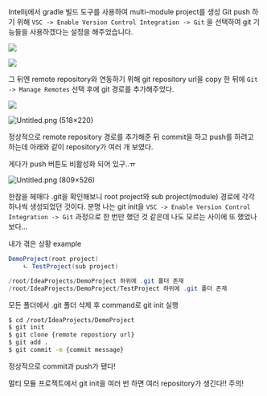 
Intellij에서 gradle 빌드 도구를 사용하여 multi-module project를 생성 Git push 하기 위해 `VSC -> Enable Version Control Integration -> Git` 을 선택하여 git 기능들을 사용하겠다는 설정을 해주었습니다.

![](https://s3.us-west-2.amazonaws.com/secure.notion-static.com/2c9db494-f4fc-474f-bca1-64ab45bb444a/Untitled.png?X-Amz-Algorithm=AWS4-HMAC-SHA256&X-Amz-Content-Sha256=UNSIGNED-PAYLOAD&X-Amz-Credential=AKIAT73L2G45EIPT3X45%2F20220120%2Fus-west-2%2Fs3%2Faws4_request&X-Amz-Date=20220120T055413Z&X-Amz-Expires=86400&X-Amz-Signature=049ca35865a61ef92a534d20004bbd521e473d1a5620c92fea2ba930b0978c51&X-Amz-SignedHeaders=host&response-content-disposition=filename%20%3D%22Untitled.png%22&x-id=GetObject)

![](https://s3.us-west-2.amazonaws.com/secure.notion-static.com/1b18dcb5-590e-456f-88d3-e33d769d3e27/Untitled.png?X-Amz-Algorithm=AWS4-HMAC-SHA256&X-Amz-Content-Sha256=UNSIGNED-PAYLOAD&X-Amz-Credential=AKIAT73L2G45EIPT3X45%2F20220120%2Fus-west-2%2Fs3%2Faws4_request&X-Amz-Date=20220120T055424Z&X-Amz-Expires=86400&X-Amz-Signature=82cdfa60d2f545f999cc7973b21d69afd84744c4ea5c6b4457bbb74479a77c44&X-Amz-SignedHeaders=host&response-content-disposition=filename%20%3D%22Untitled.png%22&x-id=GetObject)

그 뒤엔 remote repository와 연동하기 위해 git repository url을 copy 한 뒤에 `Git -> Manage Remotes` 선택 후에 git 경로를 추가해주었다.

![](https://s3.us-west-2.amazonaws.com/secure.notion-static.com/e1445de6-e360-426c-94e7-c90caecc5b1a/Untitled.png?X-Amz-Algorithm=AWS4-HMAC-SHA256&X-Amz-Content-Sha256=UNSIGNED-PAYLOAD&X-Amz-Credential=AKIAT73L2G45EIPT3X45%2F20220120%2Fus-west-2%2Fs3%2Faws4_request&X-Amz-Date=20220120T055439Z&X-Amz-Expires=86400&X-Amz-Signature=7333df6d8c9c95ff2044b6fd1cf986d50441873a5f072dd4c23716f9aa92e310&X-Amz-SignedHeaders=host&response-content-disposition=filename%20%3D%22Untitled.png%22&x-id=GetObject)

![Untitled.png (518×220)](https://s3.us-west-2.amazonaws.com/secure.notion-static.com/e22f8d5d-444c-4bdd-b954-79cb02b414ad/Untitled.png?X-Amz-Algorithm=AWS4-HMAC-SHA256&X-Amz-Content-Sha256=UNSIGNED-PAYLOAD&X-Amz-Credential=AKIAT73L2G45EIPT3X45%2F20220120%2Fus-west-2%2Fs3%2Faws4_request&X-Amz-Date=20220120T055448Z&X-Amz-Expires=86400&X-Amz-Signature=3e8836eaf026c2c8038724e5d1b2bc9bcf9897942c8d3fe5476ce045c26ea507&X-Amz-SignedHeaders=host&response-content-disposition=filename%20%3D%22Untitled.png%22&x-id=GetObject)

정상적으로 remote repository 경로를 추가해준 뒤 commit을 하고 push를 하려고 하는데 아래와 같이 repository가 여러 개 보였다.

게다가 push 버튼도 비활성화 되어 있구..ㅠ

![Untitled.png (809×526)](https://s3.us-west-2.amazonaws.com/secure.notion-static.com/bf5a7276-c090-4066-a105-01476d62925e/Untitled.png?X-Amz-Algorithm=AWS4-HMAC-SHA256&X-Amz-Content-Sha256=UNSIGNED-PAYLOAD&X-Amz-Credential=AKIAT73L2G45EIPT3X45%2F20220120%2Fus-west-2%2Fs3%2Faws4_request&X-Amz-Date=20220120T055500Z&X-Amz-Expires=86400&X-Amz-Signature=0ef8ece742125831371ea2771822c0d7bb31a420ca9972b531bcc181e3b841d7&X-Amz-SignedHeaders=host&response-content-disposition=filename%20%3D%22Untitled.png%22&x-id=GetObject)

한참을 헤매다 .git을 확인해보니 root project와 sub project(module) 경로에 각각 하나씩 생성되었던 것이다. 분명 나는 git init을 `VSC -> Enable Version Control Integration -> Git` 과정으로 한 번만 했던 것 같은데 나도 모르는 사이에 또 했었나보다...

내가 겪은 상황 example

```java
DemoProject(root project) 
	ㄴ TestProject(sub project)

/root/IdeaProjects/DemoProject 하위에 .git 폴더 존재
/root/IdeaProjects/DemoProject/TestProject 하위에 .git 폴더 존재

```

모든 폴더에서 .git 폴더 삭제 후 command로 git init 실행

```bash
$ cd /root/IdeaProjects/DemoProject
$ git init
$ git clone {remote repostiory url}
$ git add .
$ git commit -m {commit message}

```

정상적으로 commit과 push가 됐다!

멀티 모듈 프로젝트에서 git init을 여러 번 하면 여러 repository가 생긴다!! 주의!

